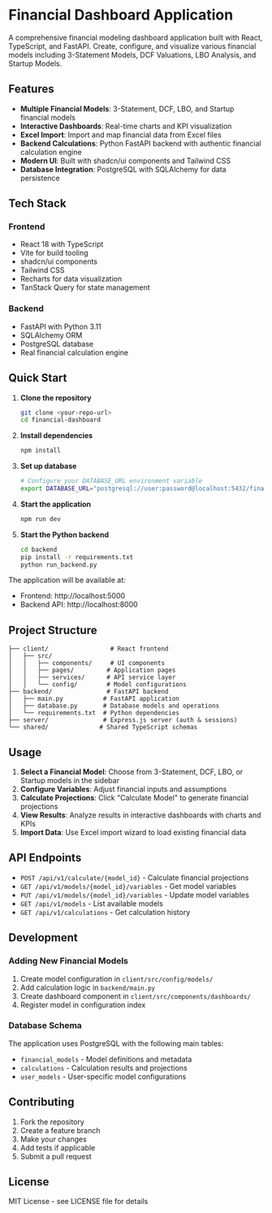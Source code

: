 # Financial Dashboard Application

A comprehensive financial modeling dashboard application built with React, TypeScript, and FastAPI. Create, configure, and visualize various financial models including 3-Statement Models, DCF Valuations, LBO Analysis, and Startup Models.

## Features

- **Multiple Financial Models**: 3-Statement, DCF, LBO, and Startup financial models
- **Interactive Dashboards**: Real-time charts and KPI visualization
- **Excel Import**: Import and map financial data from Excel files
- **Backend Calculations**: Python FastAPI backend with authentic financial calculation engine
- **Modern UI**: Built with shadcn/ui components and Tailwind CSS
- **Database Integration**: PostgreSQL with SQLAlchemy for data persistence

## Tech Stack

### Frontend
- React 18 with TypeScript
- Vite for build tooling
- shadcn/ui components
- Tailwind CSS
- Recharts for data visualization
- TanStack Query for state management

### Backend
- FastAPI with Python 3.11
- SQLAlchemy ORM
- PostgreSQL database
- Real financial calculation engine

## Quick Start

1. **Clone the repository**
   ```bash
   git clone <your-repo-url>
   cd financial-dashboard
   ```

2. **Install dependencies**
   ```bash
   npm install
   ```

3. **Set up database**
   ```bash
   # Configure your DATABASE_URL environment variable
   export DATABASE_URL="postgresql://user:password@localhost:5432/financial_models"
   ```

4. **Start the application**
   ```bash
   npm run dev
   ```

5. **Start the Python backend**
   ```bash
   cd backend
   pip install -r requirements.txt
   python run_backend.py
   ```

The application will be available at:
- Frontend: http://localhost:5000
- Backend API: http://localhost:8000

## Project Structure

```
├── client/                 # React frontend
│   ├── src/
│   │   ├── components/     # UI components
│   │   ├── pages/         # Application pages
│   │   ├── services/      # API service layer
│   │   └── config/        # Model configurations
├── backend/               # FastAPI backend
│   ├── main.py           # FastAPI application
│   ├── database.py       # Database models and operations
│   └── requirements.txt  # Python dependencies
├── server/               # Express.js server (auth & sessions)
└── shared/              # Shared TypeScript schemas
```

## Usage

1. **Select a Financial Model**: Choose from 3-Statement, DCF, LBO, or Startup models in the sidebar
2. **Configure Variables**: Adjust financial inputs and assumptions
3. **Calculate Projections**: Click "Calculate Model" to generate financial projections
4. **View Results**: Analyze results in interactive dashboards with charts and KPIs
5. **Import Data**: Use Excel import wizard to load existing financial data

## API Endpoints

- `POST /api/v1/calculate/{model_id}` - Calculate financial projections
- `GET /api/v1/models/{model_id}/variables` - Get model variables
- `PUT /api/v1/models/{model_id}/variables` - Update model variables
- `GET /api/v1/models` - List available models
- `GET /api/v1/calculations` - Get calculation history

## Development

### Adding New Financial Models

1. Create model configuration in `client/src/config/models/`
2. Add calculation logic in `backend/main.py`
3. Create dashboard component in `client/src/components/dashboards/`
4. Register model in configuration index

### Database Schema

The application uses PostgreSQL with the following main tables:
- `financial_models` - Model definitions and metadata
- `calculations` - Calculation results and projections
- `user_models` - User-specific model configurations

## Contributing

1. Fork the repository
2. Create a feature branch
3. Make your changes
4. Add tests if applicable
5. Submit a pull request

## License

MIT License - see LICENSE file for details